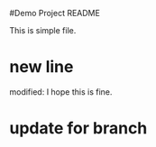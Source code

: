#Demo Project README

This is simple file.

# new line
modified: I hope this is fine.

# update for branch
